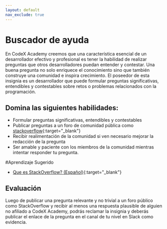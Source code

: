 ```yaml
---
layout: default
nav_exclude: true
---
```

# Buscador de ayuda

En CodeX Academy creemos que una característica esencial de un desarrollador efectivo y profesional es tener la habilidad de realizar preguntas que otros desarrolladores puedan entender y contestar. Una buena pregunta no solo enriquece el conocimiento sino que también construye una comunidad e inspira crecimiento. El poseedor de esta insignia es un desarrollador que puede formular preguntas significativas, entendibles y contestables sobre retos o problemas relacionados con la programación.

## Domina las siguientes habilidades:

* Formular preguntas significativas, entendibles y contestables
* Publicar preguntas a un foro de comunidad pública como [stackoverflow](https://stackoverflow.com){:target="_blank"}
* Recibir realimentación de la comunidad si ven necesario mejorar la redacción de la pregunta
* Ser amable y paciente con los miembros de la comunidad mientras intentar responder tu pregunta.

#Aprendizaje Sugerido

* [Que es StackOverflow? (Español)](https://www.youtube.com/watch?v=DYpOsgBdN6k){:target="_blank"}

## Evaluación

Luego de publicar una pregunta relevante y no trivial a un foro público como StackOverflow y recibir al menos una respuesta plausible de alguien no afiliado a CodeX Academy, podrás reclamar la insignia y deberás publicar el enlace de la pregunta en el canal de tu nivel en Slack como evidencia.